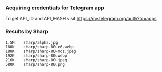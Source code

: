 ### Acquiring credentials for Telegram app

To get API_ID and API_HASH visit https://my.telegram.org/auth?to=apps

### Results by Sharp

```
1.5M    sharp/alpha.jpg
180K    sharp/sharp-80-e6.webp
180K    sharp/sharp-80-moz.jpeg
192K    sharp/sharp-80.webp
216K    sharp/sharp-80.jpeg
580K    sharp/sharp-80.png
```
